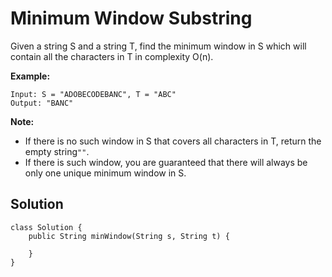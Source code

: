 # Minimum Window Substring

Given a string S and a string T, find the minimum window in S which will contain all the characters in T in complexity O\(n\).

**Example:**

```
Input: S = "ADOBECODEBANC", T = "ABC"
Output: "BANC"
```

**Note:**

* If there is no such window in S that covers all characters in T, return the empty string`""`.
* If there is such window, you are guaranteed that there will always be only one unique minimum window in S.

## Solution

```
class Solution {
    public String minWindow(String s, String t) {
        
    }
}
```



